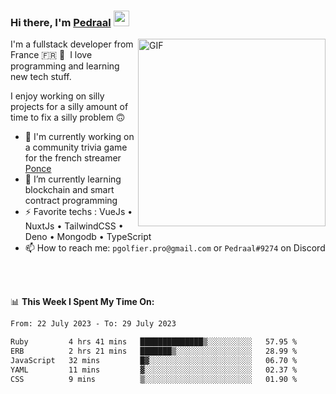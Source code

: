 ### Hi there, I'm <a href="https://pedraal.dev" target="_blank">Pedraal</a> <img src="https://media.giphy.com/media/hvRJCLFzcasrR4ia7z/giphy.gif" width="25px">
<img align="right" alt="GIF" src="https://pedraal.dev/avatar.png" width="300" height="300" />

I'm a fullstack developer from France 🇫🇷 🥖 &nbsp;I love programming and learning new
tech stuff.

I enjoy working on silly projects for a silly amount of time to fix a silly problem 🙃

- 🔭  I'm currently working on a community trivia game for the french streamer <a href="https://twitch.tv/ponce" target="_blank">Ponce</a>
- 🌱 I’m currently learning blockchain and smart contract programming
- ⚡ Favorite techs : VueJs &bull; NuxtJs &bull; TailwindCSS &bull; Deno &bull; Mongodb &bull; TypeScript
- 📫 How to reach me: `pgolfier.pro@gmail.com` or `Pedraal#9274` on Discord

<br>
<br>

📊 **This Week I Spent My Time On:**
<!--START_SECTION:waka-->

```txt
From: 22 July 2023 - To: 29 July 2023

Ruby         4 hrs 41 mins   ██████████████▒░░░░░░░░░░   57.95 %
ERB          2 hrs 21 mins   ███████▒░░░░░░░░░░░░░░░░░   28.99 %
JavaScript   32 mins         █▓░░░░░░░░░░░░░░░░░░░░░░░   06.70 %
YAML         11 mins         ▓░░░░░░░░░░░░░░░░░░░░░░░░   02.37 %
CSS          9 mins          ▒░░░░░░░░░░░░░░░░░░░░░░░░   01.90 %
```

<!--END_SECTION:waka-->

